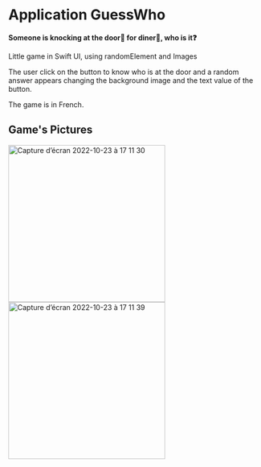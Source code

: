 # Application GuessWho
**Someone is knocking at the door🚪 for diner🍛, who is it❓**

Little game in Swift UI, using randomElement and Images

The user click on the button to know who is at the door and a random answer appears changing the background image and the text value of the button.

The game is in French.

## Game's Pictures ##

<img width="312" alt="Capture d’écran 2022-10-23 à 17 11 30" src="https://user-images.githubusercontent.com/72461407/197400052-0640e246-e476-4e82-bb43-a2c0eb4b6d4c.png"> <img width="312" alt="Capture d’écran 2022-10-23 à 17 11 39" src="https://user-images.githubusercontent.com/72461407/197400060-cfc7c867-00f1-4cd6-980b-04834b005ea2.png">




